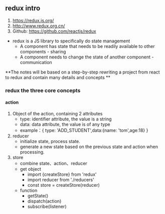 ## redux intro
1. https://redux.js.org/
2. http://www.redux.org.cn/
3. Github: https://github.com/reactjs/redux

* redux is a JS library to specifically do state management 
   * A component has state that needs to be readily available to other components - sharing
   * A component needs to change the state of another component - communication

**The notes will be based on a step-by-step rewriting a project from react to redux and contain many details and concepts **
        
### redux the three core concepts
#### action
1.	Object of the action, containing 2 attributes
    * type: identifier attribute, the value is a string
    * data: data attribute, the value is of any type 
	* example：{ type: 'ADD_STUDENT',data:{name: 'tom',age:18} }
2. reducer
    * initialize state, process state.
    * generate a new state based on the previous state and action when processing.
3. store
    * combine state、action、reducer 
    * get object
        * import {createStore} from 'redux'
        * import reducer from './reducers'
        * const store = createStore(reducer)
    * function
        * getState()
        * dispatch(action)
        * subscribe(listener)
